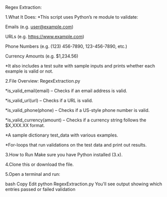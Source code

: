 Regex Extraction:
 
1.What It Does:
 *This script uses Python’s re module to validate:

Emails (e.g. user@example.com)

URLs (e.g. https://www.example.com)

Phone Numbers (e.g. (123) 456-7890, 123-456-7890, etc.)

Currency Amounts (e.g. $1,234.56)

 *It also includes a test suite with sample inputs and prints whether each example is valid or not.

2.File Overview: RegexExtraction.py

*is_valid_email(email) – Checks if an email address is valid.

*is_valid_url(url) – Checks if a URL is valid.

*is_valid_phone(phone) – Checks if a US-style phone number is valid.

*is_valid_currency(amount) – Checks if a currency string follows the $X,XXX.XX format.

*A sample dictionary test_data with various examples.

*For-loops that run validations on the test data and print out results.

3.How to Run Make sure you have Python installed (3.x).

4.Clone this or download the file.

5.Open a terminal and run:

bash Copy Edit python RegexExtraction.py You'll see output showing which entries passed or failed validation
